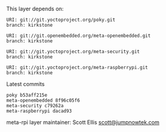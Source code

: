 This layer depends on:

    URI: git://git.yoctoproject.org/poky.git
    branch: kirkstone

    URI: git://git.openembedded.org/meta-openembedded.git
    branch: kirkstone

    URI: git://git.yoctoproject.org/meta-security.git
    branch: kirkstone

    URI: git://git.yoctoproject.org/meta-raspberrypi.git
    branch: kirkstone

Latest commits

    poky b53aff215e
    meta-openembedded 8f96c05f6
    meta-security c79262a
    meta-raspberrypi dacad93

meta-rpi layer maintainer: Scott Ellis <scott@jumpnowtek.com>
